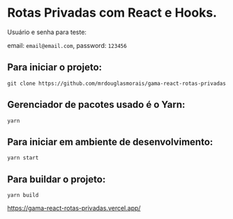 # Rotas Privadas com React e Hooks.

Usuário e senha para teste:

email: `email@email.com`,
password: `123456`

## Para iniciar o projeto:
`git clone https://github.com/mrdouglasmorais/gama-react-rotas-privadas`

## Gerenciador de pacotes usado é o Yarn:
`yarn`

## Para iniciar em ambiente de desenvolvimento:
`yarn start`

## Para buildar o projeto:
`yarn build`

https://gama-react-rotas-privadas.vercel.app/
